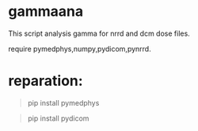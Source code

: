 # gammaana

This script analysis gamma for nrrd and dcm dose files.

require pymedphys,numpy,pydicom,pynrrd.

# reparation:
>pip install pymedphys

>pip install pydicom
